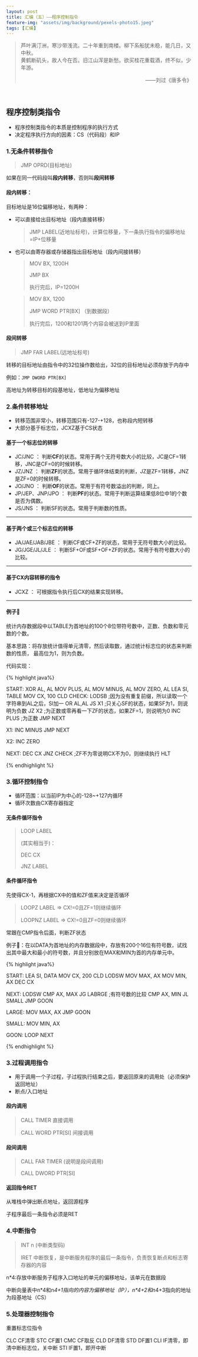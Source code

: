 ```yaml
---
layout: post
title: 汇编（五）——程序控制指令
feature-img: "assets/img/background/pexels-photo15.jpeg"
tags: [汇编]
---
```


> 芦叶满汀洲，寒沙带浅流。二十年重到南楼。柳下系船犹未稳，能几日，又中秋。 <br>
> 黄鹤断矶头，故人今在否。旧江山浑是新愁。欲买桂花重载酒，终不似，少年游。                          
> <p align="right">——刘过《唐多令》</p>

<br>

## 程序控制类指令

* 程序控制类指令的本质是控制程序的执行方式
* 决定程序执行方向的因素：CS（代码段）和IP

### 1.无条件转移指令

> JMP OPRD(目标地址)

如果在同一代码段叫**段内转移**，否则叫**段间转移**

#### 段内转移：
目标地址是16位偏移地址，有两种：

* 可以直接给出目标地址（段内直接转移）


    > JMP LABEL(近地址标号)，计算位移量，下一条执行指令的偏移地址=IP+位移量


* 也可以由寄存器或存储器指出目标地址（段内间接转移）


    > MOV BX, 1200H
    > 
    > JMP BX
    > 
    > 执行完后，IP=1200H
    
    > MOV BX, 1200
    > 
    > JMP WORD PTR[BX] （到数据段）
    > 
    > 执行完后，1200和1201两个内容会被送到IP里面

    
#### 段间转移

> JMP FAR LABEL(远地址标号)

转移的目标地址由指令中的32位操作数给出，32位的目标地址必须存放于内存中

例如：`JMP DWORD PTR[BX]`

高地址为转移目标的段基地址，低地址为偏移地址

### 2.条件转移地址

* 转移范围非常小，转移范围只有-127-+128，也称段内短转移
* 大部分基于标志位，JCXZ基于CS状态

#### 基于一个标志位的转移

* JC/JNC ： 判断**CF**的状态。常用于两个无符号数大小的比较，JC是CF=1转移，JNC是CF=0的时候转移。
* JZ/JNZ ： 判断**ZF**的状态。常用于循环体结束的判断，JZ是ZF=1转移，JNZ是ZF=0的时候转移。
* JO/JNO ： 判断**OF**的状态。常用于有符号数溢出的判断，同上。
* JP/JEP、JNP/JPO ： 判断**PF**的状态。常用于判断运算结果低8位中1的个数是否为偶数。
* JS/JNS ： 判断SF的状态。常用于判断数的性质。

----

#### 基于两个或三个标志位的转移

* JA/JAE/JAB/JBE ： 判断CF或CF+ZF的状态，常用于无符号数大小的比较。
* JG/JGE/JL/JLE ： 判断SF+OF或SF+OF+ZF的状态。常用于有符号数大小的比较。

----

#### 基于CX内容转移的指令

* JCXZ ： 可根据指令执行后CX的结果实现转移。

----

#### 例子🌰

统计内存数据段中以TABLE为首地址的100个8位带符号数中，正数、负数和零元数的个数。

基本思路：将存放统计值得单元清零，然后读取数，通过统计标志位的状态来判断数的性质，
最高位为1，则为负数。

代码实现：

{% highlight java%}

START: XOR AL, AL
    MOV PLUS, AL
    MOV MINUS, AL
    MOV ZERO, AL
    LEA SI, TABLE
    MOV CX, 100
    CLD
CHECK: LODSB ;因为没有重复前缀，所以读取一个字符串到AL之后，SI加一
    OR AL,AL
    JS X1 ;只关心SF的状态，如果SF为1，则说明为负数
    JZ X2 ;为正数或零再看一下ZF的状态，如果ZF=1，则说明为0 
    INC PLUS ;为正数
    JMP NEXT

X1: INC MINUS
    JMP NEXT
    
X2: INC ZERO

NEXT: DEC CX
    JNZ CHECK ;ZF不为零说明CX不为0，则继续执行
    HLT 

{% endhighlight %}

### 3.循环控制指令

* 循环范围：以当前IP为中心的-128~+127内循环
* 循环次数由CX寄存器指定

#### 无条件循环指令

> LOOP LABEL
> 
>(其实相当于)：
>
> DEC CX
> 
> JNZ LABEL

#### 条件循环指令

先使得CX-1，再根据CX中的值和ZF值来决定是否循环

> LOOPZ LABEL => CX!=0且ZF=1则继续循环
> 
> LOOPNZ LABEL => CX!=0且ZF=0则继续循环

常跟在CMP指令后面，判断ZF状态

例子🌰：在以DATA为首地址的内存数据段中，存放有200个16位有符号数，试找出其中最大和最小的符号数，并且分别放在MAX和MIN为首的内存单元中。

{% highlight java%}

START: LEA SI, DATA
    MOV CX, 200
    CLD
    LODSW
    MOV MAX, AX
    MOV MIN, AX
    DEC CX

NEXT: LODSW
    CMP AX, MAX
    JG LABRGE ;有符号数的比较
    CMP AX, MIN
    JL SMALL
    JMP GOON

LARGE: MOV MAX, AX
    JMP GOON
    
SMALL: MOV MIN, AX

GOON: LOOP NEXT

{% endhighlight %}


### 3.过程调用指令

* 用于调用一个子过程，子过程执行结束之后，要返回原来的调用处（必须保护返回地址）
* 断点/入口地址

#### 段内调用

> CALL TIMER 直接调用
> 
> CALL WORD PTR[SI] 间接调用

#### 段间调用

> CALL FAR TIMER (说明是段间调用)
> 
> CALL DWORD PTR[SI]

#### 返回指令RET

从堆栈中弹出断点地址，返回源程序

子程序最后一条指令必须是RET

### 4.中断指令

> INT n (中断类型码)
> 
> IRET 中断恢复，是中断服务程序的最后一条指令，负责恢复断点和标志寄存器的内容


n*4:存放中断服务子程序入口地址的单元的偏移地址，该单元在数据段

中断向量表中n\*4和n*4+1指向的内容为偏移地址（IP），n\*4+2和n*4+3指向的地址为段基地址（CS）

### 5.处理器控制指令

重置标志位指令

CLC CF清零
STC CF置1
CMC CF取反
CLD DF清零
STD DF置1
CLI IF清零，即清中断标志位，关中断
STI IF置1，即开中断







